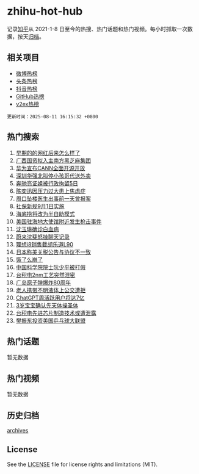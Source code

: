 # zhihu-hot-hub

记录[知乎](https://www.zhihu.com/)从 2021-1-8 日至今的热搜、热门话题和热门视频。每小时抓取一次数据，按天[归档](archives)。

## 相关项目

- [微博热榜](https://github.com/snaildev/weibo-hot-hub)
- [头条热榜](https://github.com/snaildev/toutiao-hot-hub)
- [抖音热榜](https://github.com/snaildev/douyin-hot-hub)
- [GitHub热榜](https://github.com/snaildev/github-hot-hub)
- [v2ex热榜](https://github.com/snaildev/v2ex-hot-hub)


`更新时间：2025-08-11 16:15:32 +0800`

## 热门搜索

1. [早期的的网红后来怎么样了](https://www.zhihu.com/search?q=%E6%97%A9%E6%9C%9F%E7%9A%84%E7%9A%84%E7%BD%91%E7%BA%A2%E5%90%8E%E6%9D%A5%E6%80%8E%E4%B9%88%E6%A0%B7%E4%BA%86)
1. [广西国资拟入主南方黑芝麻集团](https://www.zhihu.com/search?q=%E5%B9%BF%E8%A5%BF%E5%9B%BD%E8%B5%84%E6%8B%9F%E5%85%A5%E4%B8%BB%E5%8D%97%E6%96%B9%E9%BB%91%E8%8A%9D%E9%BA%BB%E9%9B%86%E5%9B%A2)
1. [华为宣布CANN全面开源开放](https://www.zhihu.com/search?q=%E5%8D%8E%E4%B8%BA%E5%AE%A3%E5%B8%83CANN%E5%85%A8%E9%9D%A2%E5%BC%80%E6%BA%90%E5%BC%80%E6%94%BE)
1. [深圳华强北叫停小孩哥代送外卖](https://www.zhihu.com/search?q=%E6%B7%B1%E5%9C%B3%E5%8D%8E%E5%BC%BA%E5%8C%97%E5%8F%AB%E5%81%9C%E5%B0%8F%E5%AD%A9%E5%93%A5%E4%BB%A3%E9%80%81%E5%A4%96%E5%8D%96)
1. [奔驰亮证姐被行政拘留5日](https://www.zhihu.com/search?q=%E5%A5%94%E9%A9%B0%E4%BA%AE%E8%AF%81%E5%A7%90%E8%A2%AB%E8%A1%8C%E6%94%BF%E6%8B%98%E7%95%995%E6%97%A5)
1. [陈奕迅因压力过大患上焦虑症](https://www.zhihu.com/search?q=%E9%99%88%E5%A5%95%E8%BF%85%E5%9B%A0%E5%8E%8B%E5%8A%9B%E8%BF%87%E5%A4%A7%E6%82%A3%E4%B8%8A%E7%84%A6%E8%99%91%E7%97%87)
1. [周口坠楼医生出事前一天曾报案](https://www.zhihu.com/search?q=%E5%91%A8%E5%8F%A3%E5%9D%A0%E6%A5%BC%E5%8C%BB%E7%94%9F%E5%87%BA%E4%BA%8B%E5%89%8D%E4%B8%80%E5%A4%A9%E6%9B%BE%E6%8A%A5%E6%A1%88)
1. [社保新规9月1日实施](https://www.zhihu.com/search?q=%E7%A4%BE%E4%BF%9D%E6%96%B0%E8%A7%849%E6%9C%881%E6%97%A5%E5%AE%9E%E6%96%BD)
1. [海底捞将改为半自助模式](https://www.zhihu.com/search?q=%E6%B5%B7%E5%BA%95%E6%8D%9E%E5%B0%86%E6%94%B9%E4%B8%BA%E5%8D%8A%E8%87%AA%E5%8A%A9%E6%A8%A1%E5%BC%8F)
1. [美国驻海地大使馆附近发生枪击事件](https://www.zhihu.com/search?q=%E7%BE%8E%E5%9B%BD%E9%A9%BB%E6%B5%B7%E5%9C%B0%E5%A4%A7%E4%BD%BF%E9%A6%86%E9%99%84%E8%BF%91%E5%8F%91%E7%94%9F%E6%9E%AA%E5%87%BB%E4%BA%8B%E4%BB%B6)
1. [沈玉琳确诊白血病](https://www.zhihu.com/search?q=%E6%B2%88%E7%8E%89%E7%90%B3%E7%A1%AE%E8%AF%8A%E7%99%BD%E8%A1%80%E7%97%85)
1. [蔚来沈斐怒挂聊天记录](https://www.zhihu.com/search?q=%E8%94%9A%E6%9D%A5%E6%B2%88%E6%96%90%E6%80%92%E6%8C%82%E8%81%8A%E5%A4%A9%E8%AE%B0%E5%BD%95)
1. [理想i8销售截胡乐道L90](https://www.zhihu.com/search?q=%E7%90%86%E6%83%B3i8%E9%94%80%E5%94%AE%E6%88%AA%E8%83%A1%E4%B9%90%E9%81%93L90)
1. [日本称美关税公告与协议不一致](https://www.zhihu.com/search?q=%E6%97%A5%E6%9C%AC%E7%A7%B0%E7%BE%8E%E5%85%B3%E7%A8%8E%E5%85%AC%E5%91%8A%E4%B8%8E%E5%8D%8F%E8%AE%AE%E4%B8%8D%E4%B8%80%E8%87%B4)
1. [饿了么崩了](https://www.zhihu.com/search?q=%E9%A5%BF%E4%BA%86%E4%B9%88%E5%B4%A9%E4%BA%86)
1. [中国科学院院士阮少平被打假](https://www.zhihu.com/search?q=%E4%B8%AD%E5%9B%BD%E7%A7%91%E5%AD%A6%E9%99%A2%E9%99%A2%E5%A3%AB%E9%98%AE%E5%B0%91%E5%B9%B3%E8%A2%AB%E6%89%93%E5%81%87)
1. [台积电2nm工艺突然泄密](https://www.zhihu.com/search?q=%E5%8F%B0%E7%A7%AF%E7%94%B52nm%E5%B7%A5%E8%89%BA%E7%AA%81%E7%84%B6%E6%B3%84%E5%AF%86)
1. [广岛原子弹爆炸80周年](https://www.zhihu.com/search?q=%E5%B9%BF%E5%B2%9B%E5%8E%9F%E5%AD%90%E5%BC%B9%E7%88%86%E7%82%B880%E5%91%A8%E5%B9%B4)
1. [老人携带不明液体上公交遭拒](https://www.zhihu.com/search?q=%E8%80%81%E4%BA%BA%E6%90%BA%E5%B8%A6%E4%B8%8D%E6%98%8E%E6%B6%B2%E4%BD%93%E4%B8%8A%E5%85%AC%E4%BA%A4%E9%81%AD%E6%8B%92)
1. [ChatGPT周活跃用户将达7亿](https://www.zhihu.com/search?q=ChatGPT%E5%91%A8%E6%B4%BB%E8%B7%83%E7%94%A8%E6%88%B7%E5%B0%86%E8%BE%BE7%E4%BA%BF)
1. [3岁宝宝确认先天体操圣体](https://www.zhihu.com/search?q=3%E5%B2%81%E5%AE%9D%E5%AE%9D%E7%A1%AE%E8%AE%A4%E5%85%88%E5%A4%A9%E4%BD%93%E6%93%8D%E5%9C%A3%E4%BD%93)
1. [台积电先进芯片制造技术或遭泄露](https://www.zhihu.com/search?q=%E5%8F%B0%E7%A7%AF%E7%94%B5%E5%85%88%E8%BF%9B%E8%8A%AF%E7%89%87%E5%88%B6%E9%80%A0%E6%8A%80%E6%9C%AF%E6%88%96%E9%81%AD%E6%B3%84%E9%9C%B2)
1. [樊振东投资美国乒乓球大联盟](https://www.zhihu.com/search?q=%E6%A8%8A%E6%8C%AF%E4%B8%9C%E6%8A%95%E8%B5%84%E7%BE%8E%E5%9B%BD%E4%B9%92%E4%B9%93%E7%90%83%E5%A4%A7%E8%81%94%E7%9B%9F)

## 热门话题

暂无数据

## 热门视频

暂无数据

## 历史归档

[archives](archives)

## License

See the [LICENSE](LICENSE) file for license rights and limitations (MIT).
